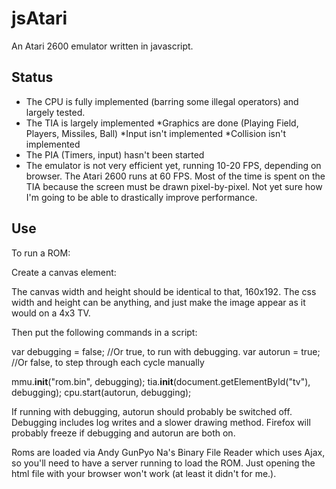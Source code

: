 jsAtari
=============

An Atari 2600 emulator written in javascript. 


Status
--------------------

* The CPU is fully implemented (barring some illegal operators) and largely tested.  
* The TIA is largely implemented
	*Graphics are done (Playing Field, Players, Missiles, Ball)
	*Input isn't implemented
	*Collision isn't implemented
* The PIA (Timers, input) hasn't been started
* The emulator is not very efficient yet, running 10-20 FPS, depending on browser.  The Atari 2600 runs at 60 FPS.  Most of the time is spent on the TIA because the screen must be drawn pixel-by-pixel.  Not yet sure how I'm going to be able to drastically improve performance.  


Use
--------------------

To run a ROM:

Create a canvas element:

   <canvas id="tv" width="160" height="192" style="width:640;height:480"></canvas>
   
The canvas width and height should be identical to that, 160x192.  The css width and height can be anything, and just make the image appear as it would on a 4x3 TV.

Then put the following commands in a script:  
   
   var debugging = false; //Or true, to run with debugging.
   var autorun = true; //Or false, to step through each cycle manually
   
   mmu.__init__("rom.bin", debugging);
   tia.__init__(document.getElementById("tv"), debugging);
   cpu.start(autorun, debugging);
   
   
If running with debugging, autorun should probably be switched off.  Debugging includes log writes and a slower drawing method.  Firefox will probably freeze if debugging and autorun are both on.

Roms are loaded via Andy GunPyo Na's Binary File Reader which uses Ajax, so you'll need to have a server running to load the ROM.  Just opening the html file with your browser won't work (at least it didn't for me.).  